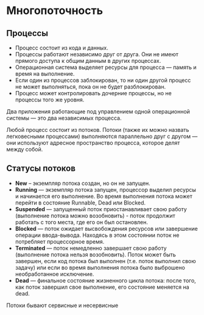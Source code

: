 # Многопоточность

## Процессы
- Процесс состоит из кода и данных. 
- Процессы работают независимо друг от друга. Они не имеют прямого доступа к общим 
данным в других процессах. 
- Операционная система выделяет ресурсы для процесса — память и время на 
выполнение. 
- Если один из процессов заблокирован, то ни один другой процесс не может 
выполняться, пока он не будет разблокирован. 
- Процесс может контролировать дочерние процессы, но не процессы того же уровня.

Два приложения работающие под управлением одной операционной системы — это два 
независимых процесса.

Любой процесс состоит из потоков. Потоки (также их можно назвать легковесными 
процессами) выполняются параллельно друг с другом — они используют адресное 
пространство процесса, которое делят между собой.

## Статусы потоков

- **New** – экземпляр потока создан, но он не запущен. 
- **Running** — экземпляр потока запущен, процессор выделил ресурсы и
начинается его выполнение. Во время выполнения потока может перейти в
состояние Runnable, Dead или Blocked. 
- **Suspended** — запущенный поток приостанавливает свою работу (выполнение
потока можно возобновить) - поток продолжит работать с того места, где его
он был остановлен. 
- **Blocked** — поток ожидает высвобождения ресурсов или завершение операции
ввода-вывода. Находясь в этом состоянии поток не потребляет процессорное
время. 
- **Terminated** — поток немедленно завершает свою работу (выполнение потока
нельзя возобновить). Поток может быть завершен, если код потока был
выполнен (т.е. поток выполнил свою задачу) или если во время выполнения
потока было выброшено необработанное исключение. 
- **Dead** — финальное состояние жизненного цикла потока: после того, как поток
завершил свое выполнение, его состояние меняется на dead.

Потоки бывают сервисные и несервисные


